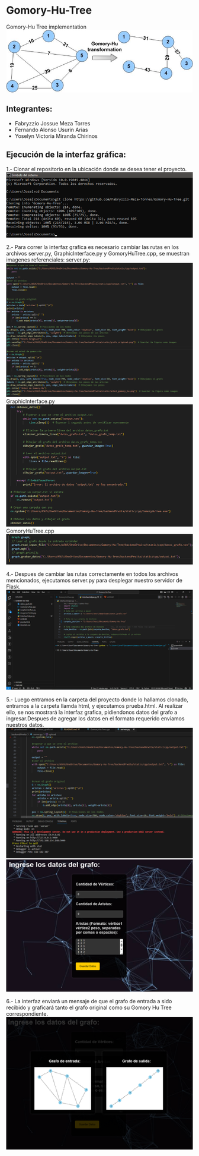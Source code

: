 # Gomory-Hu-Tree

Gomory-Hu Tree implementation
![](Imagenes/GomoryHu.jpg)

## Integrantes:

- Fabryzzio Jossue Meza Torres
- Fernando Alonso Usurin Arias
- Yoselyn Victoria Miranda Chirinos

## Ejecución de la interfaz gráfica:

1.- Clonar el repositorio en la ubicación donde se desea tener el proyecto.
![](Imagenes/paso1.png)

2.- Para correr la interfaz grafica es necesario cambiar las rutas en los archivos server.py, GraphicInterface.py y GomoryHuTree.cpp, se muestran imagenes referenciales:
server.py:
![](Imagenes/paso3_1.png)
GraphicInterface.py
![](Imagenes/paso3_2.png)
GomoryHuTree.cpp
![](Imagenes/paso3_3.png)

4.- Despues de cambiar las rutas correctamente en todos los archivos mencionados, ejecutamos server.py para desplegar nuestro servidor de Flask.
![](Imagenes/paso4.png)

5.- Luego entramos en la carpeta del proyecto donde lo hallamos clonado, entramos a la carpeta llamda html, y ejecutamos prueba.html. Al realizar ello, se nos mostrará la interfaz grafica, pidiendonos datos del grafo a ingresar.Despues de agregar los datos en el formato requerido enviamos nuestros datos.
![](Imagenes/paso5_1.png)
![](Imagenes/paso5_2.png)

6.- La interfaz enviará un mensaje de que el grafo de entrada a sido recibido y graficará tanto el grafo original como su Gomory Hu Tree correspondiente.
![](Imagenes/paso6.png)
